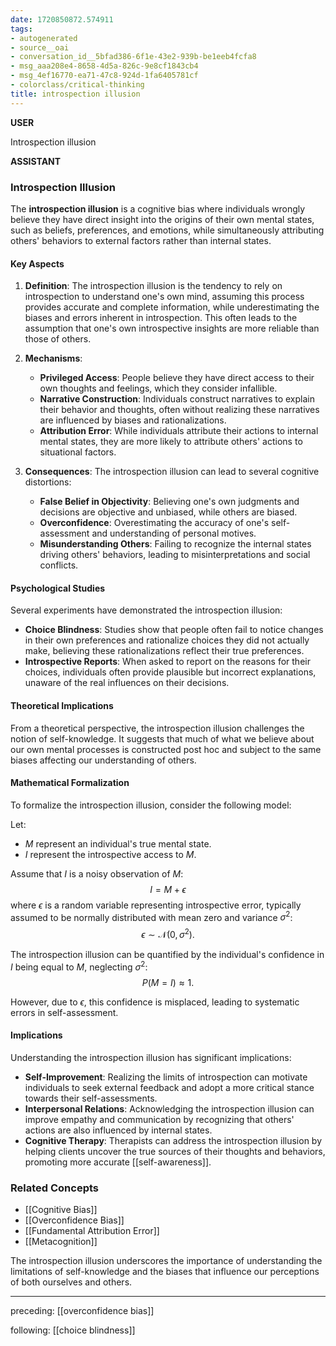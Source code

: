 ```yaml
---
date: 1720850872.574911
tags:
- autogenerated
- source__oai
- conversation_id__5bfad386-6f1e-43e2-939b-be1eeb4fcfa8
- msg_aaa208e4-8658-4d5a-826c-9e8cf1843cb4
- msg_4ef16770-ea71-47c8-924d-1fa6405781cf
- colorclass/critical-thinking
title: introspection illusion
---
```


**USER**

Introspection illusion


**ASSISTANT**

### Introspection Illusion

The **introspection illusion** is a cognitive bias where individuals wrongly believe they have direct insight into the origins of their own mental states, such as beliefs, preferences, and emotions, while simultaneously attributing others' behaviors to external factors rather than internal states.

#### Key Aspects

1. **Definition**:
   The introspection illusion is the tendency to rely on introspection to understand one's own mind, assuming this process provides accurate and complete information, while underestimating the biases and errors inherent in introspection. This often leads to the assumption that one's own introspective insights are more reliable than those of others.

2. **Mechanisms**:
   - **Privileged Access**: People believe they have direct access to their own thoughts and feelings, which they consider infallible.
   - **Narrative Construction**: Individuals construct narratives to explain their behavior and thoughts, often without realizing these narratives are influenced by biases and rationalizations.
   - **Attribution Error**: While individuals attribute their actions to internal mental states, they are more likely to attribute others' actions to situational factors.

3. **Consequences**:
   The introspection illusion can lead to several cognitive distortions:
   - **False Belief in Objectivity**: Believing one's own judgments and decisions are objective and unbiased, while others are biased.
   - **Overconfidence**: Overestimating the accuracy of one's self-assessment and understanding of personal motives.
   - **Misunderstanding Others**: Failing to recognize the internal states driving others' behaviors, leading to misinterpretations and social conflicts.

#### Psychological Studies

Several experiments have demonstrated the introspection illusion:
- **Choice Blindness**: Studies show that people often fail to notice changes in their own preferences and rationalize choices they did not actually make, believing these rationalizations reflect their true preferences.
- **Introspective Reports**: When asked to report on the reasons for their choices, individuals often provide plausible but incorrect explanations, unaware of the real influences on their decisions.

#### Theoretical Implications

From a theoretical perspective, the introspection illusion challenges the notion of self-knowledge. It suggests that much of what we believe about our own mental processes is constructed post hoc and subject to the same biases affecting our understanding of others.

#### Mathematical Formalization

To formalize the introspection illusion, consider the following model:

Let:
- $M$ represent an individual's true mental state.
- $I$ represent the introspective access to $M$.

Assume that $I$ is a noisy observation of $M$:
$$
I = M + \epsilon
$$
where $\epsilon$ is a random variable representing introspective error, typically assumed to be normally distributed with mean zero and variance $\sigma^2$:
$$
\epsilon \sim \mathcal{N}(0, \sigma^2).
$$

The introspection illusion can be quantified by the individual's confidence in $I$ being equal to $M$, neglecting $\sigma^2$:
$$
P(M = I) \approx 1.
$$

However, due to $\epsilon$, this confidence is misplaced, leading to systematic errors in self-assessment.

#### Implications

Understanding the introspection illusion has significant implications:
- **Self-Improvement**: Realizing the limits of introspection can motivate individuals to seek external feedback and adopt a more critical stance towards their self-assessments.
- **Interpersonal Relations**: Acknowledging the introspection illusion can improve empathy and communication by recognizing that others' actions are also influenced by internal states.
- **Cognitive Therapy**: Therapists can address the introspection illusion by helping clients uncover the true sources of their thoughts and behaviors, promoting more accurate [[self-awareness]].

### Related Concepts

- [[Cognitive Bias]]
- [[Overconfidence Bias]]
- [[Fundamental Attribution Error]]
- [[Metacognition]]

The introspection illusion underscores the importance of understanding the limitations of self-knowledge and the biases that influence our perceptions of both ourselves and others.


---

preceding: [[overconfidence bias]]  


following: [[choice blindness]]